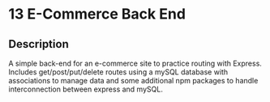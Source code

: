 # 13 E-Commerce Back End

## Description

A simple back-end for an e-commerce site to practice routing with Express. Includes get/post/put/delete routes using a mySQL database with associations to manage data and some additional npm packages to handle interconnection between express and mySQL.
